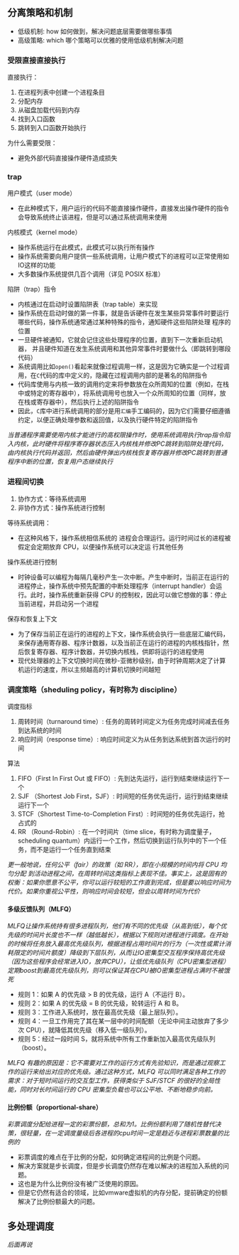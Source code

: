 

## 分离策略和机制

- 低级机制: how 如何做到，解决问题底层需要做哪些事情
- 高级策略: which 哪个策略可以优雅的使用低级机制解决问题


### 受限直接直接执行

直接执行：

1. 在进程列表中创建一个进程条目
2. 分配内存
3. 从磁盘加载代码到内存
4. 找到入口函数
5. 跳转到入口函数开始执行

为什么需要受限：

- 避免外部代码直接操作硬件造成损失

### trap

用户模式（user mode）

- 在此种模式下，用户运行的代码不能直接操作硬件，直接发出操作硬件的指令会导致系统终止该进程，但是可以通过系统调用来使用

内核模式（kernel mode）

- 操作系统运行在此模式，此模式可以执行所有操作
- 操作系统需要向用户提供一些系统调用，让用户模式下的进程可以正常使用如IO这样的功能
- 大多数操作系统提供几百个调用（详见 POSIX 标准）


陷阱（trap）指令

- 内核通过在启动时设置陷阱表（trap table）来实现
- 操作系统在启动时做的第一件事，就是告诉硬件在发生某些异常事件时要运行哪些代码，操作系统通常通过某种特殊的指令，通知硬件这些陷阱处理 程序的位置
- 一旦硬件被通知，它就会记住这些处理程序的位置，直到下一次重新启动机器， 并且硬件知道在发生系统调用和其他异常事件时要做什么（即跳转到哪段代码）
- 系统调用比如`open()`看起来就像过程调用一样，这是因为它确实是一个过程调用，在`C`代码的库中定义的，隐藏在过程调用内部的是著名的陷阱指令
- 代码库使用与内核一致的调用约定来将参数放在众所周知的位置（例如，在栈中或特定的寄存器中），将系统调用号也放入一个众所周知的位置（同样，放在栈或寄存器中），然后执行上述的陷阱指令
- 因此，`C`库中进行系统调用的部分是用`汇编`手工编码的，因为它们需要仔细遵循约定，以便正确处理参数和返回值，以及执行硬件特定的陷阱指令


*当普通程序需要使用内核才能进行的高权限操作时，使用系统调用执行trap指令陷入内核，此时硬件将程序寄存器状态压入内核栈并修改PC跳转到陷阱处理代码，由内核执行代码并返回，然后由硬件弹出内核栈恢复寄存器并修改PC跳转到普通程序中断的位置，恢复用户态继续执行*


### 进程间切换

1. 协作方式：等待系统调用
2. 非协作方式：操作系统进行控制

等待系统调用：

- 在这种风格下，操作系统相信系统的 进程会合理运行。运行时间过长的进程被假定会定期放弃 CPU，以便操作系统可以决定运 行其他任务


操作系统进行控制

- 时钟设备可以编程为每隔几毫秒产生一次中断。产生中断时，当前正在运行的进程停止，操作系统中预先配置的中断处理程序（interrupt handler）会运行。此时，操作系统重新获得 CPU 的控制权，因此可以做它想做的事：停止当前进程，并启动另一个进程


保存和恢复上下文

- 为了保存当前正在运行的进程的上下文，操作系统会执行一些底层汇编代码，来保存通用寄存器、程序计数器，以及当前正在运行的进程的内核栈指针，然后恢复寄存器、程序计数器，并切换内核栈，供即将运行的进程使用
- 现代处理器的上下文切换时间在微秒-亚微秒级别，由于时钟周期决定了计算机运行的速度，所以主频越高的计算机切换时间越短


### 调度策略（sheduling policy，有时称为 discipline）

调度指标

1. 周转时间（turnaround time）: 任务的周转时间定义为任务完成时间减去任务到达系统的时间
2. 响应时间（response time）: 响应时间定义为从任务到达系统到首次运行的时间

算法

1. FIFO（First In First Out 或 FIFO）: 先到达先运行，运行到结束继续运行下一个
2. SJF （Shortest Job First，SJF）: 时间短的任务优先运行，运行到结束继续运行下一个
3. STCF（Shortest Time-to-Completion First）: 时间短的任务优先运行，抢占式的
4. RR  （Round-Robin）: 在一个时间片（time slice，有时称为调度量子，scheduling quantum）内运行一个工作，然后切换到运行队列中的下一个任务，而不是运行一个任务直到结束


*更一般地说，任何公平（fair）的政策（如 RR），即在小规模的时间内将 CPU 均匀分配 到活动进程之间，在周转时间这类指标上表现不佳。事实上，这是固有的权衡：如果你愿意不公平，你可以运行较短的工作直到完成，但是要以响应时间为代价。如果你重视公平性，则响应时间会较短，但会以周转时间为代价*


#### 多级反馈队列（MLFQ）

*MLFQ让操作系统持有很多进程队列，他们有不同的优先级（从高到低），每个优先级的时间片长度也不一样（越低越长），根据以下规则对进程进行调度。在开始的时候将任务放入最高优先级队列，根据进程占用时间片的行为（一次性或累计消耗限定的时间片额度）降级到下层队列，从而让IO密集型交互程序保持高优先级（因为这些程序会经常进入IO，放弃CPU），让低优先级队列（CPU密集型进程）定期boost到最高优先级队列，则可以保证其在CPU被IO密集型进程占满时不被饿死*

- 规则 1：如果 A 的优先级 > B 的优先级，运行 A（不运行 B）。
- 规则 2：如果 A 的优先级 = B 的优先级，轮转运行 A 和 B。
- 规则 3：工作进入系统时，放在最高优先级（最上层队列）。
- 规则 4：一旦工作用完了其在某一层中的时间配额（无论中间主动放弃了多少次 CPU），就降低其优先级（移入低一级队列）。
- 规则 5：经过一段时间 S，就将系统中所有工作重新加入最高优先级队列（boost）。

*MLFQ 有趣的原因是：它不需要对工作的运行方式有先验知识，而是通过观察工作的运行来给出对应的优先级。通过这种方式，MLFQ 可以同时满足各种工作的需求：对于短时间运行的交互型工作，获得类似于 SJF/STCF 的很好的全局性能，同时对长时间运行的 CPU 密集型负载也可以公平地、不断地稳步向前。*


#### 比例份额（proportional-share）

*彩票调度分配给进程一定的彩票份额，总和为1。比例份额利用了随机性替代决策，很轻量，在一定调度量级后各进程的cpu时间一定是趋近与进程彩票数量的比例的*


- 彩票调度的难点在于比例的分配，如何确定进程间的比例是个问题。
- 解决方案就是步长调度，但是步长调度仍然存在难以解决的进程加入系统的问题。
- 这也是为什么比例份没有被广泛使用的原因。
- 但是它仍然有适合的领域，比如vmware虚拟机的内存分配，提前确定的份额解决了比例份额最大的问题。


## 多处理调度

*后面再说*